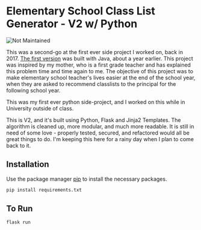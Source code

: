 # Elementary School Class List Generator - V2 w/ Python

![Not Maintained](https://img.shields.io/badge/status-not%20maintained-red)

This was a second-go at the first ever side project I worked on, back in 2017. [The first version](https://github.com/cbarrett3/elementary-classlist-generator) was built with Java, about a year earlier. This project was inspired by my mother, who is a first grade teacher and has explained this problem time and time again to me. The objective of this project was to make elementary school teacher's lives easier at the end of the school year, when they are asked to recommend classlists to the principal for the following school year.

This was my first ever python side-project, and I worked on this while in University outside of class. 

This is V2, and it's built using Python, Flask and Jinja2 Templates. The algorithm is cleaned up, more modular, and much more readable. It is still in need of some love - properly tested, secured, and refactored would all be great things to do. I'm keeping this here for a rainy day when I plan to come back to it.

## Installation

Use the package manager [pip](https://pip.pypa.io/en/stable/) to install the necessary packages.

```bash
pip install requirements.txt
```

## To Run

```bash
flask run
```
